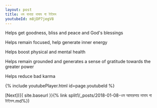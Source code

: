 ```yaml
---
layout: post
title: ওম বানায়া নামায গা টাইমস
youtubeId: m8jDP7jegV8
---
```

 
 
Helps get goodness, bliss and peace and God's blessings
 
Helps remain focused, help generate inner energy 
 
Helps boost physical and mental health 
 
Helps remain grounded and generates a sense of gratitude towards the greater power 
 
Helps reduce bad karma
 
 
 
 


{% include youtubePlayer.html id=page.youtubeId %}
 
[Next]({{ site.baseurl }}{% link  split1/_posts/2018-01-08-ওম আমারসায় নামায গা টাইমস.md%})
 
